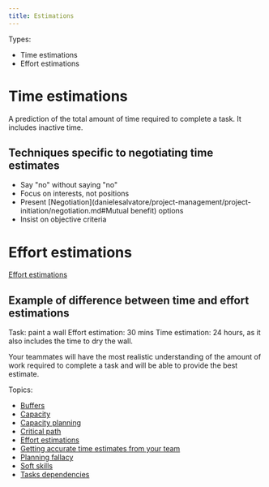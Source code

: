 ```yaml
---
title: Estimations
---
```

Types:
- Time estimations
- Effort estimations

# Time estimations
A prediction of the total amount of time required to complete a task. It includes inactive time.

## Techniques specific to negotiating time estimates
- Say "no" without saying "no"
- Focus on interests, not positions
- Present [Negotiation](danielesalvatore/project-management/project-initiation/negotiation.md#Mutual benefit) options
- Insist on objective criteria

# Effort estimations
[Effort estimations](danielesalvatore/project-management/project-planning/estimations/effort-estimations.md)

## Example of difference between time and effort estimations
Task: paint a wall
Effort estimation: 30 mins
Time estimation: 24 hours, as it also includes the time to dry the wall.

Your teammates will have the most realistic understanding of the amount of work required to complete a task and will be able to provide the best estimate. 

Topics:
- [Buffers](danielesalvatore/project-management/project-planning/estimations/buffers.md)
- [Capacity](danielesalvatore/project-management/project-planning/estimations/capacity.md)
- [Capacity planning](danielesalvatore/project-management/project-planning/estimations/capacity-planning.md)
- [Critical path](danielesalvatore/project-management/project-planning/estimations/critical-path.md)
- [Effort estimations](danielesalvatore/project-management/project-planning/estimations/effort-estimations.md)
- [Getting accurate time estimates from your team](danielesalvatore/project-management/project-planning/estimations/getting-accurate-time-estimates-from-your-team.md)
- [Planning fallacy](danielesalvatore/project-management/project-planning/estimations/planning-fallacy.md)
- [Soft skills](danielesalvatore/project-management/project-planning/estimations/soft-skills.md)
- [Tasks dependencies](danielesalvatore/project-management/project-planning/estimations/tasks-dependencies.md)


